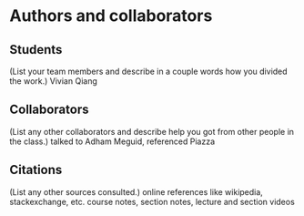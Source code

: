 Authors and collaborators
=========================

Students
--------
(List your team members and describe in a couple words how you divided the
work.)
Vivian Qiang


Collaborators
-------------
(List any other collaborators and describe help you got from other people in
the class.)
talked to Adham Meguid, referenced Piazza


Citations
---------
(List any other sources consulted.)
online references like wikipedia, stackexchange, etc.
course notes, section notes, lecture and section videos
